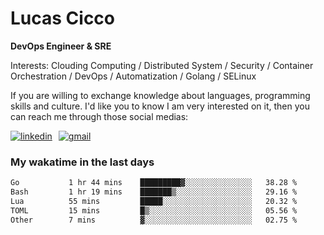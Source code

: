 # Lucas Cicco

**DevOps Engineer & SRE**

Interests: Clouding Computing / Distributed System / Security / Container Orchestration / DevOps / Automatization / Golang / SELinux

If you are willing to exchange knowledge about languages, programming skills and culture. I'd like you to know I am very interested on it, then you can reach me through those social medias:

<div style="display: flex; align-items: center; gap: 10px;">
  <a href="https://www.linkedin.com/in/lucas-vitor-de-cicco" target="_blank">
    <img
      src="https://img.shields.io/badge/-LinkedIn-%230077B5?style=for-the-badge&logo=linkedin&logoColor=white"
      alt="linkedin"
      target="_blank" 
    />
  </a>
  <a href="mailto:lucasvitorx1@gmail.com">
      <img
        src="https://img.shields.io/badge/-Gmail-%23333?style=for-the-badge&logo=gmail&logoColor=white"
        alt="gmail"
        target="_blank"
      />
  </a>
</div>

### My wakatime in the last days

<!--START_SECTION:waka-->

```txt
Go           1 hr 44 mins    █████████▓░░░░░░░░░░░░░░░   38.28 %
Bash         1 hr 19 mins    ███████▒░░░░░░░░░░░░░░░░░   29.16 %
Lua          55 mins         █████░░░░░░░░░░░░░░░░░░░░   20.32 %
TOML         15 mins         █▒░░░░░░░░░░░░░░░░░░░░░░░   05.56 %
Other        7 mins          ▓░░░░░░░░░░░░░░░░░░░░░░░░   02.75 %
```

<!--END_SECTION:waka-->
